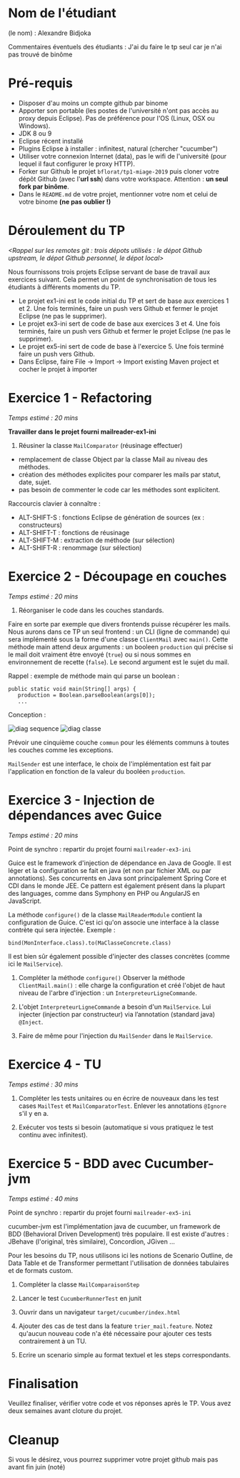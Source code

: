 # Nom de l'étudiant 
(le nom) : Alexandre Bidjoka

Commentaires éventuels des étudiants : J'ai du faire le tp seul car je n'ai pas trouvé de binôme

# Pré-requis 
* Disposer d'au moins un compte github par binome
* Apporter son portable (les postes de l'université n'ont pas accès au proxy depuis Eclipse). Pas de préférence pour l'OS (Linux, OSX ou Windows).
* JDK 8 ou 9
* Eclipse récent installé
* Plugins Eclipse à installer : infinitest, natural (chercher "cucumber")
* Utiliser votre connexion Internet (data), pas le wifi de l'université (pour lequel il faut configurer le proxy HTTP).
* Forker sur Github le projet `bflorat/tp1-miage-2019` puis cloner votre dépôt Github (avec l'__url ssh__) dans votre workspace. Attention : __un seul fork par binôme__.
* Dans le `README.md` de votre projet, mentionner votre nom et celui de votre binome __(ne pas oublier !)__

# Déroulement du TP
_<Rappel sur les remotes git : trois dépots utilisés : le dépot Github upstream, le dépot Github personnel, le dépot local>_

Nous fournissons trois projets Eclipse servant de base de travail aux exercices suivant. Cela permet un point de synchronisation de tous les étudiants à différents moments du TP. 
* Le projet ex1-ini est le code initial du TP et sert de base aux exercices 1 et 2. Une fois terminés, faire un push vers Github et fermer le projet Eclipse (ne pas le supprimer).
* Le projet ex3-ini sert de code de base aux exercices 3 et 4. Une fois terminés, faire un push vers Github et fermer le projet Eclipse (ne pas le supprimer).
* Le projet ex5-ini sert de code de base à l'exercice 5. Une fois terminé faire un push vers Github.
* Dans Eclipse, faire File -> Import -> Import existing Maven project et cocher le projet à importer

# Exercice 1 - Refactoring
_Temps estimé : 20 mins_

__Travailler dans le projet fourni mailreader-ex1-ini__

1) Réusiner la classe `MailComparator` (réusinage effectuer)
- remplacement de classe Object par la classe Mail au niveau des méthodes.
- création des méthodes explicites pour comparer les mails par statut, date, sujet.
- pas besoin de commenter le code car les méthodes sont explicitent.

Raccourcis clavier à connaître : 
* ALT-SHIFT-S : fonctions Eclipse de génération de sources (ex : constructeurs)
* ALT-SHIFT-T : fonctions de réusinage
* ALT-SHIFT-M : extraction de méthode (sur sélection)
* ALT-SHIFT-R : renommage (sur sélection)

# Exercice 2 - Découpage en couches
_Temps estimé : 20 mins_

1) Réorganiser le code dans les couches standards. 

Faire en sorte par exemple que divers frontends puisse récupérer les mails. Nous aurons dans ce TP un seul frontend : un CLI (ligne de commande) qui sera implémenté sous la forme d'une classe `ClientMail` avec `main()`. 
Cette méthode main attend deux arguments : un booleen `production` qui précise si le mail doit vraiment être envoyé (`true`) ou si nous sommes en environnement de recette (`false`). Le second argument est le sujet du mail.

Rappel : exemple de méthode main qui parse un boolean : 
```
public static void main(String[] args) {
   production = Boolean.parseBoolean(args[0]);
   ...		
```
Conception :

![diag sequence](http://www.plantuml.com/plantuml/proxy?src=https://raw.githubusercontent.com/bflorat/tp1-miage-2019/master/diag1.puml&ttt=1)
![diag classe](http://www.plantuml.com/plantuml/proxy?src=https://raw.githubusercontent.com/bflorat/tp1-miage-2019/master/diag1.puml&ttt=1)

Prévoir une cinquième couche `commun` pour les éléments communs à toutes les couches comme les exceptions. 

`MailSender` est une interface, le choix de l'implémentation est fait par l'application en fonction de la valeur du booléen `production`.

# Exercice 3 - Injection de dépendances avec Guice
_Temps estimé : 20 mins_

Point de synchro : repartir du projet fourni `mailreader-ex3-ini`

Guice est le framework d'injection de dépendance en Java de Google. Il est léger et la configuration se fait en java (et non par fichier XML ou par annotations). Ses concurrents en Java sont principalement Spring Core et CDI dans le monde JEE. Ce pattern est également présent dans la plupart des languages, comme dans Symphony en PHP ou AngularJS en JavaScript.

La méthode `configure()` de la classe `MailReaderModule` contient la configuration de Guice. C'est ici qu'on associe une interface à la classe contrète qui sera injectée. Exemple :
```
bind(MonInterface.class).to(MaClasseConcrete.class)
```
Il est bien sûr également possible d'injecter des classes concrètes (comme ici le `MailService`).

1) Compléter la méthode `configure()`
Observer la méthode `ClientMail.main()` : elle charge la configuration et créé l'objet de haut niveau de l'arbre d'injection : un `InterpreteurLigneCommande`.

2) L'objet `InterpreteurLigneCommande` a besoin d'un `MailService`. Lui injecter (injection par constructeur) via l’annotation (standard java) `@Inject`.

3) Faire de même pour l'injection du `MailSender` dans le `MailService`.

# Exercice 4 - TU
_Temps estimé : 30 mins_

1) Compléter les tests unitaires ou en écrire de nouveaux dans les test cases `MailTest` et `MailComparatorTest`. Enlever les annotations `@Ignore` s'il y en a.

2) Exécuter vos tests si besoin (automatique si vous pratiquez le test continu avec infinitest).

# Exercice 5 - BDD avec Cucumber-jvm
_Temps estimé : 40 mins_

Point de synchro : repartir du projet fourni `mailreader-ex5-ini`

cucumber-jvm est l'implémentation java de cucumber, un framework de BDD (Behavioral Driven Development) très populaire. Il est existe d'autres : JBehave (l'original, très similaire), Concordion, JGiven ...

Pour les besoins du TP, nous utilisons ici les notions de Scenario Outline, de Data Table et de Transformer permettant l'utilisation de données tabulaires et de formats custom.

1) Compléter la classe `MailComparaisonStep`
2) Lancer le test `CucumberRunnerTest` en junit
3) Ouvrir dans un navigateur `target/cucumber/index.html`
4) Ajouter des cas de test dans la feature `trier_mail.feature`. Notez qu'aucun nouveau code n'a été nécessaire pour ajouter ces tests contrairement à un TU.

5) Ecrire un scenario simple au format textuel et les steps correspondants.

# Finalisation
Veuillez finaliser, vérifier votre code et vos réponses après le TP. Vous avez deux semaines avant cloture du projet.

# Cleanup
Si vous le désirez, vous pourrez supprimer votre projet github mais pas avant fin juin (noté)

